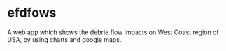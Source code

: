 # efdfows
A web app which shows the debrie flow impacts on West Coast region of USA, by using charts and google maps.
